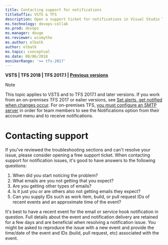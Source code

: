 ```yaml
---
title: Contacting support for notifications
titleSuffix: VSTS & TFS 
description: Open a support ticket for notifications in Visual Studio Team Services or Team Foundation Server  
ms.technology: devops-collab
ms.prod: devops
ms.manager: douge
ms.reviewer: wismythe
ms.author: elbatk
author: elbatk
ms.topic: conceptual
ms.date: 08/06/2018  
monikerRange: '>= tfs-2017'
---
```


<b>VSTS | TFS 2018 | TFS 2017.1 | [Previous versions](../work/track/alerts-and-notifications.md)</b> 

> [!NOTE]  
> This topic applies to VSTS and to TFS 2017.1 and later versions. If you work from an on-premises TFS 2017 or ealier versions, see [Set alerts, get notified when changes occur](../work/track/alerts-and-notifications.md). For on-premises TFS, [you must configure an SMTP server](/tfs/server/admin/setup-customize-alerts) in order for team members to see the Notifications option from their account menu and to receive notifications.

# Contacting support

If you've reviewed the troubleshooting sections and can't resolve your issue, please consider opening a free support ticket. When contacting support for notification issues, it's good to have answers to the following questions:

1. When did you start noticing the problem?
1. What emails are you not getting that you expect?
1. Are you getting other types of emails?
1. Is it just you or are others also not getting emails they expect?
1. Can you supply IDs such as work item, build, or pull request IDs of recent events and an approximate time of the event?

It's best to have a recent event for the email or service hook notification in question. Full details about the event and notification delivery are retained for a few days and are beneficial when resolving a notification issue. You might be asked to reproduce the issue with a new event and provide the time/date of the event and IDs (build, pull request, etc) associated with the event.